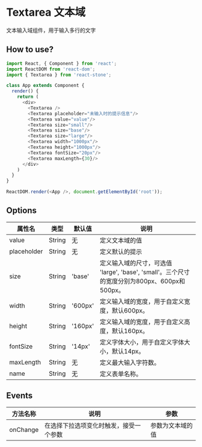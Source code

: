 
# Textarea 文本域

文本输入域组件，用于输入多行的文字

## How to use?
```javascript
import React, { Component } from 'react';
import ReactDOM from 'react-dom';
import { Textarea } from 'react-stone';

class App extends Component {
  render() {
    return (
      <div>
        <Textarea />
        <Textarea placeholder="未输入时的提示信息"/>
        <Textarea value="value"/>
        <Textarea size="small"/>
        <Textarea size="base"/>
        <Textarea size="large"/>
        <Textarea width="1000px"/>
        <Textarea height="1000px"/>
        <Textarea fontSize="20px"/>
        <Textarea maxLength={30}/>
      </div>
    )
  }
}

ReactDOM.render(<App />, document.getElementById('root'));

```

## Options

属性名   |    类型   |     默认值     |     说明
----    | ----    | ----    | ----    |
value  | String  | 无 |  定义文本域的值
placeholder | String | 无 | 定义默认的提示
size  | String  | 'base' |  定义输入域的尺寸，可选值 'large', 'base', 'small'。三个尺寸的宽度分别为800px、600px和500px。
width  | String  | '600px'  |  定义输入域的宽度，用于自定义宽度，默认600px。
height  | String  | '160px'  |  定义输入域的宽度，用于自定义高度，默认160px。
fontSize  | String  | '14px'  |  定义字体大小，用于自定义字体大小，默认14px。
maxLength  | String  | 无  |  定义最大输入字符数。
name | String | 无 | 定义表单名称。

## Events
方法名称   |    说明    |    参数    |
----    | ----      | ----        |
onChange | 在选择下拉选项变化时触发，接受一个参数 | 参数为文本域的值

